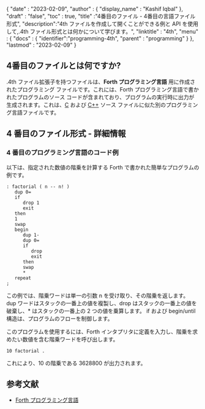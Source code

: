 
{
  "date" : "2023-02-09",
  "author" : {
    "display_name" : "Kashif Iqbal"
},
  "draft" : "false",
  "toc" : true,
  "title" :"4番目のファイル - 4番目の言語ファイル形式",
  "description":"4th ファイルを作成して開くことができる例と API を使用して,.4th ファイル形式とは何かについて学びます。",
  "linktitle" : "4th",
  "menu" : {
    "docs" : {
      "identifier":"programming-4th",
      "parent" : "programming"
}
},
  "lastmod" : "2023-02-09"
}

## 4番目のファイルとは何ですか?

.4th ファイル拡張子を持つファイルは、**Forth プログラミング言語** 用に作成されたプログラミング ファイルです。これには、Forth プログラミング言語で書かれたプログラムのソース コードが含まれており、プログラムの実行時に出力が生成されます。これは、[C](/ja/programming/c/) および [C++](/ja/programming/cpp/) ソース ファイルに似た別のプログラミング言語ファイルです。

## 4 番目のファイル形式 - 詳細情報


### 4 番目のプログラミング言語のコード例

以下は、指定された数値の階乗を計算する Forth で書かれた簡単なプログラムの例です。

```
: factorial ( n -- n! )
   dup 0=
   if
      drop 1
      exit
   then
   1
   swap
   begin
      dup 1-
      dup 0=
      if
         drop
         exit
      then
      swap
      *
   repeat
;

```

この例では、階乗ワードは単一の引数 n を受け取り、その階乗を返します。 dup ワードはスタックの一番上の値を複製し、drop はスタックの一番上の値を破棄し、* はスタックの一番上の 2 つの値を乗算します。 if および begin/until 構造は、プログラムのフローを制御します。

このプログラムを使用するには、Forth インタプリタに定義を入力し、階乗を求めたい数値を含む階乗ワードを呼び出します。

```
10 factorial .
```
これにより、10 の階乗である 3628800 が出力されます。

## 参考文献

* [Forth プログラミング言語](https://en.wikipedia.org/wiki/Forth_(programming_language))

